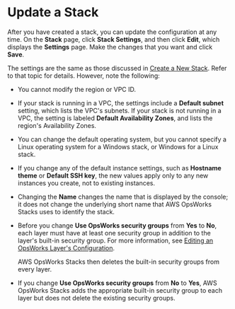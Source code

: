 # Update a Stack<a name="workingstacks-edit"></a>

After you have created a stack, you can update the configuration at any time\. On the **Stack** page, click **Stack Settings**, and then click **Edit**, which displays the **Settings** page\. Make the changes that you want and click **Save**\.

The settings are the same as those discussed in [Create a New Stack](workingstacks-creating.md)\. Refer to that topic for details\. However, note the following:
+ You cannot modify the region or VPC ID\.
+ If your stack is running in a VPC, the settings include a **Default subnet** setting, which lists the VPC's subnets\. If your stack is not running in a VPC, the setting is labeled **Default Availability Zones**, and lists the region's Availability Zones\.
+ You can change the default operating system, but you cannot specify a Linux operating system for a Windows stack, or Windows for a Linux stack\.
+ If you change any of the default instance settings, such as **Hostname theme** or **Default SSH key**, the new values apply only to any new instances you create, not to existing instances\.
+ Changing the **Name** changes the name that is displayed by the console; it does not change the underlying short name that AWS OpsWorks Stacks uses to identify the stack\.
+ Before you change **Use OpsWorks security groups** from **Yes** to **No**, each layer must have at least one security group in addition to the layer's built\-in security group\. For more information, see [Editing an OpsWorks Layer's Configuration](workinglayers-basics-edit.md)\. 

  AWS OpsWorks Stacks then deletes the built\-in security groups from every layer\.
+ If you change **Use OpsWorks security groups** from **No** to **Yes**, AWS OpsWorks Stacks adds the appropriate built\-in security group to each layer but does not delete the existing security groups\.